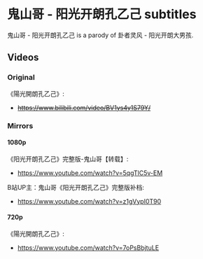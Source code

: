 # 鬼山哥 - 阳光开朗孔乙己 subtitles

鬼山哥 - 阳光开朗孔乙己 is a parody of 卦者灵风 - 阳光开朗大男孩.

## Videos

### Original

《陽光開朗孔乙己》:
* ~~https://www.bilibili.com/video/BV1ys4y1S79Y/~~

### Mirrors

#### 1080p

《阳光开朗孔乙己》完整版-鬼山哥【转载】:
* https://www.youtube.com/watch?v=5qgTlC5v-EM

B站UP主：鬼山哥《阳光开朗孔乙己》完整版补档:
* https://www.youtube.com/watch?v=z1gVypI0T90

#### 720p

《陽光開朗孔乙己》:
* https://www.youtube.com/watch?v=7oPsBbjtuLE